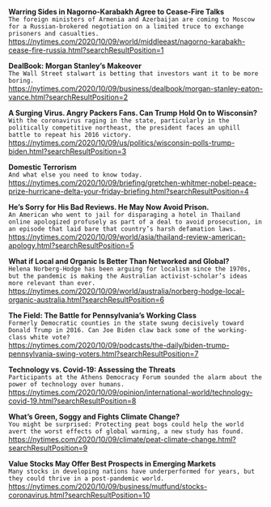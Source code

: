 **Warring Sides in Nagorno-Karabakh Agree to Cease-Fire Talks**\
`The foreign ministers of Armenia and Azerbaijan are coming to Moscow for a Russian-brokered negotiation on a limited truce to exchange prisoners and casualties.`\
https://nytimes.com/2020/10/09/world/middleeast/nagorno-karabakh-cease-fire-russia.html?searchResultPosition=1

**DealBook: Morgan Stanley’s Makeover**\
`The Wall Street stalwart is betting that investors want it to be more boring.`\
https://nytimes.com/2020/10/09/business/dealbook/morgan-stanley-eaton-vance.html?searchResultPosition=2

**A Surging Virus. Angry Packers Fans. Can Trump Hold On to Wisconsin?**\
`With the coronavirus raging in the state, particularly in the politically competitive northeast, the president faces an uphill battle to repeat his 2016 victory.`\
https://nytimes.com/2020/10/09/us/politics/wisconsin-polls-trump-biden.html?searchResultPosition=3

**Domestic Terrorism**\
`And what else you need to know today.`\
https://nytimes.com/2020/10/09/briefing/gretchen-whitmer-nobel-peace-prize-hurricane-delta-your-friday-briefing.html?searchResultPosition=4

**He’s Sorry for His Bad Reviews. He May Now Avoid Prison.**\
`An American who went to jail for disparaging a hotel in Thailand online apologized profusely as part of a deal to avoid prosecution, in an episode that laid bare that country’s harsh defamation laws.`\
https://nytimes.com/2020/10/09/world/asia/thailand-review-american-apology.html?searchResultPosition=5

**What if Local and Organic Is Better Than Networked and Global?**\
`Helena Norberg-Hodge has been arguing for localism since the 1970s, but the pandemic is making the Australian activist-scholar’s ideas more relevant than ever.`\
https://nytimes.com/2020/10/09/world/australia/norberg-hodge-local-organic-australia.html?searchResultPosition=6

**The Field: The Battle for Pennsylvania’s Working Class**\
`Formerly Democratic counties in the state swung decisively toward Donald Trump in 2016. Can Joe Biden claw back some of the working-class white vote?`\
https://nytimes.com/2020/10/09/podcasts/the-daily/biden-trump-pennsylvania-swing-voters.html?searchResultPosition=7

**Technology vs. Covid-19: Assessing the Threats**\
`Participants at the Athens Democracy Forum sounded the alarm about the power of technology over humans.`\
https://nytimes.com/2020/10/09/opinion/international-world/technology-covid-19.html?searchResultPosition=8

**What’s Green, Soggy and Fights Climate Change?**\
`You might be surprised: Protecting peat bogs could help the world avert the worst effects of global warming, a new study has found.`\
https://nytimes.com/2020/10/09/climate/peat-climate-change.html?searchResultPosition=9

**Value Stocks May Offer Best Prospects in Emerging Markets**\
`Many stocks in developing nations have underperformed for years, but they could thrive in a post-pandemic world.`\
https://nytimes.com/2020/10/09/business/mutfund/stocks-coronavirus.html?searchResultPosition=10

